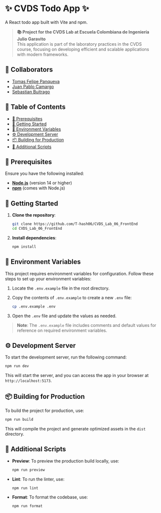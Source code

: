 # ✨ CVDS Todo App ✨

A React todo app built with Vite and npm.

> **📚 Project for the CVDS Lab at Escuela Colombiana de Ingeniería Julio Garavito**  
> This application is part of the laboratory practices in the CVDS course, focusing on developing efficient and scalable applications with modern frameworks.

## 👥 Collaborators

- [Tomas Felipe Panqueva](https://github.com/T-hash06)
- [Juan Pablo Camargo](https://github.com/AutomemoryNN)
- [Sebastian Buitrago](https://github.com/elmultiusos)

## 📑 Table of Contents

- [🔧 Prerequisites](#-prerequisites)
- [🚀 Getting Started](#-getting-started)
- [🔐 Environment Variables](#-environment-variables)
- [⚙️ Development Server](#-development-server)
- [📦 Building for Production](#-building-for-production)
- [📜 Additional Scripts](#-additional-scripts)

## 🔧 Prerequisites

Ensure you have the following installed:

- [**Node.js**](https://nodejs.org/) (version 14 or higher)
- [**npm**](https://www.npmjs.com) (comes with Node.js)

## 🚀 Getting Started

1. **Clone the repository**:

   ```bash
   git clone https://github.com/T-hash06/CVDS_Lab_06_FrontEnd
   cd CVDS_Lab_06_FrontEnd
   ```

2. **Install dependencies**:

   ```bash
   npm install
   ```

## 🔐 Environment Variables

This project requires environment variables for configuration. Follow these steps to set up your environment variables:

1. Locate the `.env.example` file in the root directory.
2. Copy the contents of `.env.example` to create a new `.env` file:

   ```bash
   cp .env.example .env
   ```

3. Open the `.env` file and update the values as needed.

> **Note**: The `.env.example` file includes comments and default values for reference on required environment variables.

## ⚙️ Development Server

To start the development server, run the following command:

```bash
npm run dev
```

This will start the server, and you can access the app in your browser at `http://localhost:5173`.

## 📦 Building for Production

To build the project for production, use:

```bash
npm run build
```

This will compile the project and generate optimized assets in the `dist` directory.

## 📜 Additional Scripts

- **Preview**: To preview the production build locally, use:

  ```bash
  npm run preview
  ```

- **Lint**: To run the linter, use:

  ```bash
  npm run lint
  ```

- **Format**: To format the codebase, use:

  ```bash
  npm run format
  ```
